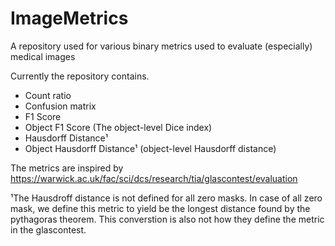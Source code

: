 # ImageMetrics
A repository used for various binary metrics used to evaluate (especially) medical images

Currently the repository contains.

* Count ratio
* Confusion matrix
* F1 Score
* Object F1 Score  (The object-level Dice index)
* Hausdorff Distance¹
* Object Hausdorff Distance¹ (object-level Hausdorff distance)

The metrics are inspired by https://warwick.ac.uk/fac/sci/dcs/research/tia/glascontest/evaluation

¹The Hausdroff distance is not defined for all zero masks. In case of all zero mask, we define this metric to yield be the longest distance found by the pythagoras theorem. This converstion is also not how they define the metric in the glascontest.
